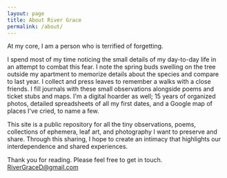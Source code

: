 ```yaml
---
layout: page
title: About River Grace
permalink: /about/
---
```


At my core, I am a person who is terrified of forgetting. 

I spend most of my time noticing the small details of my day-to-day life in an attempt to combat this fear. I note the spring buds swelling on the tree outside my apartment to memorize details about the species and compare to last year. I collect and press leaves to remember a walks with a close friends. I fill journals with these small observations alongside poems and ticket stubs and maps. I'm a digital hoarder as well; 15 years of organized photos, detailed spreadsheets of all my first dates, and a Google map of places I've cried, to name a few. 

This site is a public repository for all the tiny observations, poems, collections of ephemera, leaf art, and photography I want to preserve and share. Through this sharing, I hope to create an intimacy that highlights our interdependence and shared experiences. 

Thank you for reading. Please feel free to get in touch. RiverGraceD@gmail.com
